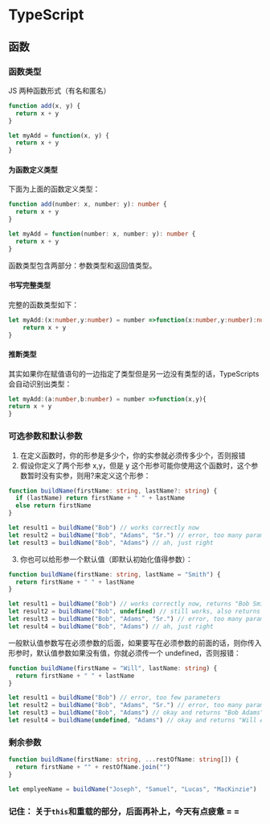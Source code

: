 # TypeScript

## 函数

### 函数类型

JS 两种函数形式（有名和匿名）

```js
function add(x, y) {
  return x + y
}

let myAdd = function(x, y) {
  return x + y
}
```

#### 为函数定义类型

下面为上面的函数定义类型：

```ts
function add(number: x, number: y): number {
  return x + y
}

let myAdd = function(number: x, number: y): number {
  return x + y
}
```

函数类型包含两部分：参数类型和返回值类型。

#### 书写完整类型

完整的函数类型如下：

```ts
let myAdd:(x:number,y:number) = number =>function(x:number,y:number):number{
    return x + y
}
```

#### 推断类型

其实如果你在赋值语句的一边指定了类型但是另一边没有类型的话，TypeScripts 会自动识别出类型：

```ts
let myAdd:(a:number,b:number) = number =>function(x,y){
return x + y
}
```

### 可选参数和默认参数

1. 在定义函数时，你的形参是多少个，你的实参就必须传多少个，否则报错
2. 假设你定义了两个形参 x,y，但是 y 这个形参可能你使用这个函数时，这个参数暂时没有实参，则用?来定义这个形参：

```ts
function buildName(firstName: string, lastName?: string) {
  if (lastName) return firstName + " " + lastName
  else return firstName
}

let result1 = buildName("Bob") // works correctly now
let result2 = buildName("Bob", "Adams", "Sr.") // error, too many parameters
let result3 = buildName("Bob", "Adams") // ah, just right
```

3. 你也可以给形参一个默认值（即默认初始化值得参数）：

```ts
function buildName(firstName: string, lastName = "Smith") {
  return firstName + " " + lastName
}

let result1 = buildName("Bob") // works correctly now, returns "Bob Smith"
let result2 = buildName("Bob", undefined) // still works, also returns "Bob Smith"
let result3 = buildName("Bob", "Adams", "Sr.") // error, too many parameters
let result4 = buildName("Bob", "Adams") // ah, just right
```

一般默认值参数写在必须参数的后面，如果要写在必须参数的前面的话，则你传入形参时，默认值参数如果没有值，你就必须传一个 undefined，否则报错：

```ts
function buildName(firstName = "Will", lastName: string) {
  return firstName + " " + lastName
}

let result1 = buildName("Bob") // error, too few parameters
let result2 = buildName("Bob", "Adams", "Sr.") // error, too many parameters
let result3 = buildName("Bob", "Adams") // okay and returns "Bob Adams"
let result4 = buildName(undefined, "Adams") // okay and returns "Will Adams"
```

### 剩余参数

```ts
function buildName(firstName: string, ...restOfName: string[]) {
  return firstName + "" + restOfName.join("")
}

let emplyeeName = buildName("Joseph", "Samuel", "Lucas", "MacKinzie")
```

### 记住： 关于`this`和重载的部分，后面再补上，今天有点疲惫 = =
